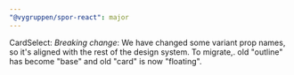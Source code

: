 ```yaml
---
"@vygruppen/spor-react": major
---
```


CardSelect: *Breaking change*: We have changed some variant prop names, so it's aligned with the rest of the design system.
To migrate,. old "outline" has become "base" and old "card" is now "floating".
